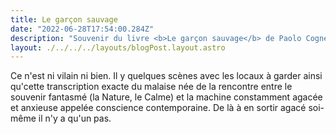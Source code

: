 ```yaml
---
title: Le garçon sauvage
date: "2022-06-28T17:54:00.284Z"
description: "Souvenir du livre <b>Le garçon sauvage</b> de Paolo Cognetti"
layout: ./../../../layouts/blogPost.layout.astro
---
```


Ce n'est ni vilain ni bien. Il y quelques scènes avec les locaux à garder ainsi qu'cette transcription exacte du malaise née de la rencontre entre le souvenir fantasmé (la Nature, le Calme) et la machine constamment agacée et anxieuse appelée conscience contemporaine. De là à en sortir agacé soi-même il n'y a qu'un pas.

